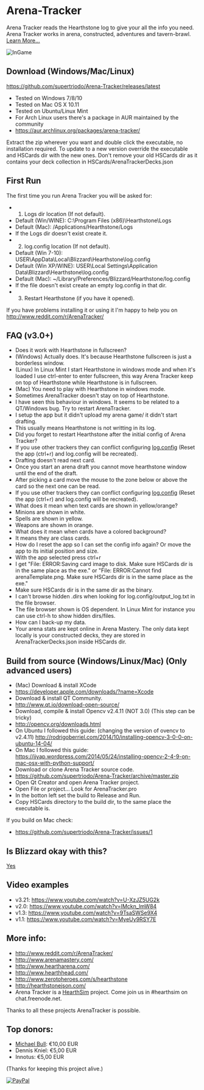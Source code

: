 # Arena-Tracker
Arena Tracker reads the Hearthstone log to give your all the info you need. Arena Tracker works in arena, constructed, adventures and tavern-brawl. [Learn More...](https://github.com/supertriodo/Arena-Tracker/blob/master/Readme/More.md)

![InGame](https://github.com/supertriodo/Arena-Tracker/blob/master/Readme/inGame.png)


## Download (Windows/Mac/Linux)
https://github.com/supertriodo/Arena-Tracker/releases/latest
* Tested on Windows 7/8/10
* Tested on Mac OS X 10.11
* Tested on Ubuntu/Linux Mint
* For Arch Linux users there's a package in AUR maintained by the community
 * https://aur.archlinux.org/packages/arena-tracker/

Extract the zip wherever you want and double click the executable, no installation required.
To update to a new version override the executable and HSCards dir with the new ones. Don't remove your old HSCards dir as it contains your deck collection in HSCards/ArenaTrackerDecks.json


##  First Run
The first time you run Arena Tracker you will be asked for:

* 1) Logs dir location (If not default).
 * Default (Win/WINE): C:\Program Files (x86)\Hearthstone\Logs
 * Default (Mac): /Applications/Hearthstone/Logs
 * If the Logs dir doesn't exist create it.
* 2) log.config location (If not default).
 * Default (Win 7-10): USER\AppData\Local\Blizzard\Hearthstone\log.config
 * Default (Win XP/WINE): USER\Local Settings\Application Data\Blizzard\Hearthstone\log.config
 * Default (Mac): ~/Library/Preferences/Blizzard/Hearthstone/log.config
 * If the file doesn't exist create an empty log.config in that dir.
* 3) Restart Hearthstone (if you have it opened).

If you have problems installing it or using it I'm happy to help you on
http://www.reddit.com/r/ArenaTracker/


## FAQ (v3.0+)
* Does it work with Hearthstone in fullscreen?
 * (Windows) Actually does. It's because Hearthstone fullscreen is just a borderless window.
 * (Linux) In Linux Mint I start Hearthstone in windows mode and when it's loaded I use ctrl-enter to enter fullscreen, this way Arena Tracker keep on top of Hearthstone while Hearthstone is in fullscreen.
 * (Mac) You need to play with Hearthstone in windows mode.
* Sometimes ArenaTracker doesn't stay on top of Hearthstone.
 * I have seen this behaviour in windows. It seems to be related to a QT/Windows bug. Try to restart ArenaTracker.
* I setup the app but it didn't upload my arena game/ it didn't start drafting.
 * This usually means Hearthstone is not writting in its log.
 * Did you forget to restart Hearthstone after the initial config of Arena Tracker?
 * If you use other trackers they can conflict configuring [log.config](https://github.com/supertriodo/Arena-Tracker/issues/8) (Reset the app (ctrl+r) and log.config will be recreated).
* Drafting doesn't read next card.
 * Once you start an arena draft you cannot move hearthstone window until the end of the draft.
 * After picking a card move the mouse to the zone below or above the card so the next one can be read.
 * If you use other trackers they can conflict configuring [log.config](https://github.com/supertriodo/Arena-Tracker/issues/8) (Reset the app (ctrl+r) and log.config will be recreated).
* What does it mean when text cards are shown in yellow/orange?
 * Minions are shown in white.
 * Spells are shown in yellow.
 * Weapons are shown in orange.
* What does it mean when cards have a colored background?
 * It means they are class cards.
* How do I reset the app so I can set the config info again? Or move the app to its initial position and size.
 * With the app selected press ctrl+r
* I get "File: ERROR:Saving card image to disk. Make sure HSCards dir is in the same place as the exe." or "File: ERROR:Cannot find arenaTemplate.png. Make sure HSCards dir is in the same place as the exe."
 * Make sure HSCards dir is in the same dir as the binary.
* I can't browse hidden .dirs when looking for log.config/output_log.txt in the file browser.
 * The file browser shown is OS dependent. In Linux Mint for instance you can use ctrl-h to show hidden dirs/files.
* How can I back-up my data.
 * Your arena stats are kept online in Arena Mastery. The only data kept locally is your constructed decks, they are stored in ArenaTrackerDecks.json inside HSCards dir.


## Build from source (Windows/Linux/Mac) (Only advanced users)
* (Mac) Download & install XCode
 * https://developer.apple.com/downloads/?name=Xcode
* Download & install QT Community.
 * http://www.qt.io/download-open-source/
* Download, compile & install Opencv v2.4.11 (NOT 3.0) (This step can be tricky)
 * http://opencv.org/downloads.html
 * On Ubuntu I followed this guide: (changing the version of ovencv to v2.4.11)
   http://rodrigoberriel.com/2014/10/installing-opencv-3-0-0-on-ubuntu-14-04/
 * On Mac I followed this guide:
   https://jjyap.wordpress.com/2014/05/24/installing-opencv-2-4-9-on-mac-osx-with-python-support/
* Download or clone Arena Tracker source code.
 * https://github.com/supertriodo/Arena-Tracker/archive/master.zip
* Open Qt Creator and open Arena Tracker project.
 * Open File or project... Look for ArenaTracker.pro
* In the botton left set the build to Release and Run.
* Copy HSCards directory to the build dir, to the same place the executable is.
 
If you build on Mac check:
* https://github.com/supertriodo/Arena-Tracker/issues/1


## Is Blizzard okay with this?
[Yes](https://twitter.com/bdbrode/status/511151446038179840)  


## Video examples
* v3.21: https://www.youtube.com/watch?v=U-XzJZ5UG2k
* v2.0: https://www.youtube.com/watch?v=IMckn_lmW84
* v1.3: https://www.youtube.com/watch?v=9TsaSWSe9X4
* v1.1: https://www.youtube.com/watch?v=MyeUy9RSY7E


## More info:
* http://www.reddit.com/r/ArenaTracker/
* http://www.arenamastery.com/
* http://www.heartharena.com/
* http://www.hearthhead.com/
* http://www.zerotoheroes.com/s/hearthstone
* http://hearthstonejson.com/
* Arena Tracker is a [HearthSim](http://hearthsim.info) project. Come join us in #hearthsim on chat.freenode.net.

Thanks to all these projects ArenaTracker is possible.


## Top donors:
* [Michael Bull](https://github.com/MikeBull94): €10,00 EUR
* Dennis Kniel: €5,00 EUR
* Innotus: €5,00 EUR
 
(Thanks for keeping this project alive.)

[![PayPal](https://www.paypalobjects.com/en_US/i/btn/btn_donate_SM.gif)](https://www.paypal.com/cgi-bin/webscr?cmd=_donations&business=triodo%40gmail%2ecom&lc=GB&item_name=Arena%20Tracker&currency_code=EUR&bn=PP%2dDonationsBF%3abtn_donate_LG%2egif%3aNonHosted)
